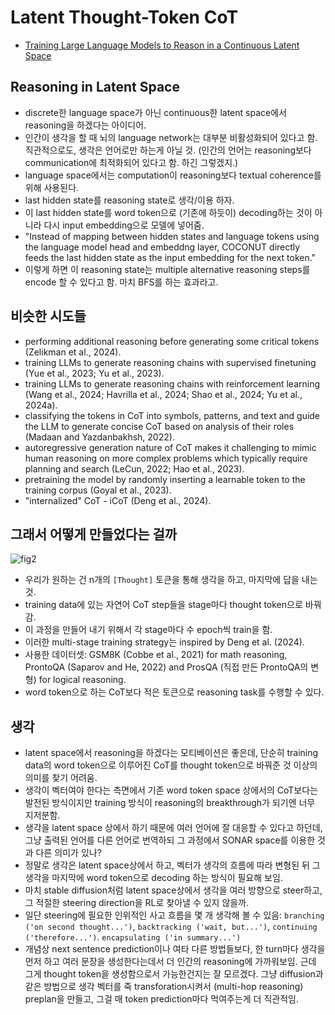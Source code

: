  # Latent Thought-Token CoT
- [Training Large Language Models to Reason in a Continuous Latent Space](https://arxiv.org/pdf/2412.06769)

## Reasoning in Latent Space
- discrete한 language space가 아닌 continuous한 latent space에서 reasoning을 하겠다는 아이디어.
- 인간이 생각을 할 때 뇌의 language network는 대부분 비활성화되어 있다고 함. 직관적으로도, 생각은 언어로만 하는게 아닐 것. (인간의 언어는 reasoning보다 communication에 최적화되어 있다고 함. 하긴 그렇겠지.)
- language space에서는 computation이 reasoning보다 textual coherence를 위해 사용된다.
- last hidden state를 reasoning state로 생각/이용 하자.
- 이 last hidden state를 word token으로 (기존에 하듯이) decoding하는 것이 아니라 다시 input embedding으로 모델에 넣어줌.
- "Instead of mapping between hidden states and language tokens using the language model head and embeddng layer, COCONUT directly feeds the last hidden state as the input embedding for the next token."
- 이렇게 하면 이 reasoning state는 multiple alternative reasoning steps를 encode 할 수 있다고 함. 마치 BFS를 하는 효과라고.

## 비슷한 시도들
- performing additional reasoning before generating some critical tokens (Zelikman et al., 2024).
- training LLMs to generate reasoning chains with supervised finetuning (Yue et al., 2023; Yu et al., 2023).
- training LLMs to generate reasoning chains with reinforcement learning (Wang et al., 2024; Havrilla et al., 2024; Shao et al., 2024; Yu et al., 2024a).
- classifying the tokens in CoT into symbols, patterns, and text and guide the LLM to generate concise CoT based on analysis of their roles (Madaan and Yazdanbakhsh, 2022).
- autoregressive generation nature of CoT makes it challenging to mimic human reasoning on more complex problems which typically require planning and search (LeCun, 2022; Hao et al., 2023).
- pretraining the model by randomly inserting a learnable <pause> token to the training corpus (Goyal et al., 2023).
- "internalized" CoT - iCoT (Deng et al., 2024).

## 그래서 어떻게 만들었다는 걸까
![fig2](https://github.com/user-attachments/assets/338e2de1-70eb-4aff-a030-cb59ca4fe951)
- 우리가 원하는 건 n개의 `[Thought]` 토큰을 통해 생각을 하고, 마지막에 답을 내는 것.
- training data에 있는 자연어 CoT step들을 stage마다 thought token으로 바꿔감.
- 이 과정을 만들어 내기 위해서 각 stage마다 수 epoch씩 train을 함.
- 이러한 multi-stage training strategy는 inspired by Deng et al. (2024).
- 사용한 데이터셋: GSM8K (Cobbe et al., 2021) for math reasoning, ProntoQA (Saparov and He, 2022) and ProsQA (직접 만든 ProntoQA의 변형) for logical reasoning.
- word token으로 하는 CoT보다 적은 토큰으로 reasoning task를 수행할 수 있다.

## 생각
- latent space에서 reasoning을 하겠다는 모티베이션은 좋은데, 단순히 training data의 word token으로 이루어진 CoT를 thought token으로 바꿔준 것 이상의 의미를 찾기 어려움.
- 생각이 벡터여야 한다는 측면에서 기존 word token space 상에서의 CoT보다는 발전된 방식이지만 training 방식이 reasoning의 breakthrough가 되기엔 너무 지저분함.
- 생각을 latent space 상에서 하기 때문에 여러 언어에 잘 대응할 수 있다고 하던데, 그냥 출력된 언어를 다른 언어로 번역하되 그 과정에서 SONAR space를 이용한 것과 다른 의미가 있나?
- 정말로 생각은 latent space상에서 하고, 벡터가 생각의 흐름에 따라 변형된 뒤 그 생각을 마지막에 word token으로 decoding 하는 방식이 필요해 보임.
- 마치 stable diffusion처럼 latent space상에서 생각을 여러 방향으로 steer하고, 그 적절한 steering direction을 RL로 찾아낼 수 있지 않을까.
- 일단 steering에 필요한 인위적인 사고 흐름을 몇 개 생각해 볼 수 있음: `branching ('on second thought...')`, `backtracking ('wait, but...')`, `continuing ('therefore...')`. `encapsulating ('in summary...')`
- 개념상 next sentence prediction이나 여타 다른 방법들보다, 한 turn마다 생각을 먼저 하고 여러 문장을 생성한다는데서 더 인간의 reasoning에 가까워보임. 근데 그게 thought token을 생성함으로서 가능한건지는 잘 모르겠다. 그냥 diffusion과 같은 방법으로 생각 벡터를 죽 transforation시켜서 (multi-hop reasoning) preplan을 만들고, 그걸 매 token prediction마다 먹여주는게 더 직관적임.
